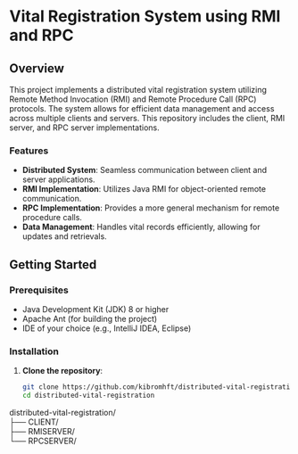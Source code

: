 # Vital Registration System using RMI and RPC  

## Overview  
This project implements a distributed vital registration system utilizing Remote Method Invocation (RMI) and Remote Procedure Call (RPC) protocols. The system allows for efficient data management and access across multiple clients and servers. This repository includes the client, RMI server, and RPC server implementations.  

### Features  
- **Distributed System**: Seamless communication between client and server applications.  
- **RMI Implementation**: Utilizes Java RMI for object-oriented remote communication.  
- **RPC Implementation**: Provides a more general mechanism for remote procedure calls.  
- **Data Management**: Handles vital records efficiently, allowing for updates and retrievals.  

## Getting Started  

### Prerequisites  
- Java Development Kit (JDK) 8 or higher  
- Apache Ant (for building the project)  
- IDE of your choice (e.g., IntelliJ IDEA, Eclipse)  

### Installation  

1. **Clone the repository**:  
   ```sh  
   git clone https://github.com/kibromhft/distributed-vital-registration.git  
   cd distributed-vital-registration

distributed-vital-registration/  
├── CLIENT/        
├── RMISERVER/    
└── RPCSERVER/    

